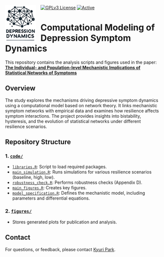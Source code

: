 [![GPLv3 License](https://img.shields.io/badge/License-GPL%20v3-yellow.svg)](https://opensource.org/licenses/) 
[![Active](http://img.shields.io/badge/Status-Active-green.svg)](https://github.com/KyuriP/Thesis_KP)
<img src="https://raw.githubusercontent.com/KyuriP/DepressionDynamics/main/figures/DDlogo.png" alt="Depression Dynamics Logo" width="100" align="left" style="margin-right: 15px;">

# Computational Modeling of Depression Symptom Dynamics

This repository contains the analysis scripts and figures used in the paper:  
<a href="https://files.osf.io/v1/resources/ysqtr/providers/osfstorage/678cd117dcc1e9281090083b?action=download&direct&version=3" target="_blank"><b>The Individual- and Population-level Mechanistic Implications of Statistical Networks of Symptoms</b></a>


## Overview

The study explores the mechanisms driving depressive symptom dynamics using a computational model based on network theory. It links mechanistic symptom networks with empirical data and examines how resilience affects symptom interactions. The project provides insights into bistability, hysteresis, and the evolution of statistical networks under different resilience scenarios.



## Repository Structure

### 1. [`code/`](https://github.com/KyuriP/DepressionDynamics/tree/main/code)
- [`libraries.R`](https://github.com/KyuriP/DepressionDynamics/blob/main/code/libraries.R): Script to load required packages.
- [`main_simulation.R`](https://github.com/KyuriP/DepressionDynamics/blob/main/code/main_simulation.R): Runs simulations for various resilience scenarios (baseline, high, low).
- [`robustness_check.R`](https://github.com/KyuriP/DepressionDynamics/blob/main/code/robustness_check.R): Performs robustness checks (Appendix D).
- [`main_figures.R`](https://github.com/KyuriP/DepressionDynamics/blob/main/code/main_figures.R): Creates key figures.
- [`model_specification.R`](https://github.com/KyuriP/DepressionDynamics/blob/main/code/mod_specification.R): Defines the mechanistic model, including parameters and differential equations.


### 2. [`figures/`](https://github.com/KyuriP/DepressionDynamics/tree/main/figures)
- Stores generated plots for publication and analysis.



<!--## Citation

If you use this repository or find the work helpful, please cite:

> Kyuri Park, Lourens Waldorp, and Vítor V. Vasconcelos.  
> "The Individual- and Population-level Mechanistic Implications of Statistical Networks of Symptoms (2024)"  
> [Link to Preprint](#) (update link)-->



## Contact

For questions, or feedback, please contact [Kyuri Park](mailto:kyurheep@gmail.com).
